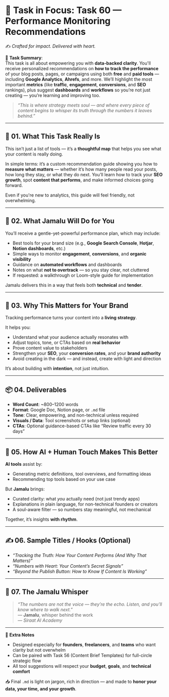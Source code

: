 # 🎯 **Task in Focus: Task 60 — Performance Monitoring Recommendations**  
✍️ *Crafted for impact. Delivered with heart.*

📌 **Task Summary**:  
This task is all about empowering you with **data-backed clarity**. You'll receive personalized recommendations on **how to track the performance** of your blog posts, pages, or campaigns using both **free** and **paid tools** — including **Google Analytics**, **Ahrefs**, and more. We’ll highlight the most important **metrics** (like **traffic**, **engagement**, **conversions**, and **SEO** rankings), plus suggest **dashboards** and **workflows** so you’re not just creating — you’re learning and improving too.

> _“This is where strategy meets soul — and where every piece of content begins to whisper its truth through the numbers it leaves behind.”_

---

## 🧭 01. What This Task Really Is  
This isn’t just a list of tools — it’s a **thoughtful map** that helps you see what your content is really doing.

In simple terms: it’s a custom recommendation guide showing you how to **measure what matters** — whether it’s how many people read your posts, how long they stay, or what they do next. You’ll learn how to track your **SEO growth**, spot **content that performs**, and make informed choices going forward.

Even if you're new to analytics, this guide will feel friendly, not overwhelming.

---

## 💼 02. What Jamalu Will Do for You  
You’ll receive a gentle-yet-powerful performance plan, which may include:
- Best tools for your brand size (e.g., **Google Search Console**, **Hotjar**, **Notion dashboards**, etc.)  
- Simple ways to monitor **engagement**, **conversions**, and **organic visibility**  
- Guidance on **automated workflows** and dashboards  
- Notes on what **not to overtrack** — so you stay clear, not cluttered  
- If requested: a walkthrough or Loom-style guide for implementation  

Jamalu delivers this in a way that feels both **technical** and **tender**.

---

## 🎯 03. Why This Matters for Your Brand  
Tracking performance turns your content into a **living strategy**.

It helps you:
- Understand what your audience actually resonates with  
- Adjust topics, tone, or CTAs based on **real behavior**  
- Prove content value to stakeholders  
- Strengthen your **SEO**, your **conversion rates**, and your **brand authority**  
- Avoid creating in the dark — and instead, create with light and direction  

It’s about building with **intention**, not just intuition.

---

## 📦 04. Deliverables  
- **Word Count**: ~800–1200 words  
- **Format**: Google Doc, Notion page, or `.md` file  
- **Tone**: Clear, empowering, and non-technical unless required  
- **Visuals / Data**: Tool screenshots or setup links (optional)  
- **CTAs**: Optional guidance-based CTAs like “Review traffic every 30 days”  

---

## 🤖 05. How AI + Human Touch Makes This Better  
**AI tools** assist by:
- Generating metric definitions, tool overviews, and formatting ideas  
- Recommending top tools based on your use case

But **Jamalu** brings:
- Curated clarity: what *you* actually need (not just trendy apps)  
- Explanations in plain language, for non-technical founders or creators  
- A soul-aware filter — so numbers stay meaningful, not mechanical  

Together, it’s insights **with rhythm**.

---

## ✍️ 06. Sample Titles / Hooks (Optional)  
- *“Tracking the Truth: How Your Content Performs (And Why That Matters)”*  
- *“Numbers with Heart: Your Content’s Secret Signals”*  
- *“Beyond the Publish Button: How to Know If Content Is Working”*

---

## 🧡 07. The Jamalu Whisper  
> _“The numbers are not the voice — they’re the echo. Listen, and you’ll know where to walk next.”_  
> — **Jamalu**, whisper behind the work  
> — *Siraat AI Academy*

---

🎁 **Extra Notes**  
- Designed especially for **founders**, **freelancers**, and **teams** who want clarity but not overwhelm  
- Can be paired with Task 56 (Content Brief Templates) for full-circle strategic flow  
- All tool suggestions will respect your **budget**, **goals**, and **technical comfort**  

📥 Final `.md` is light on jargon, rich in direction — and made to **honor your data, your time, and your growth**.
